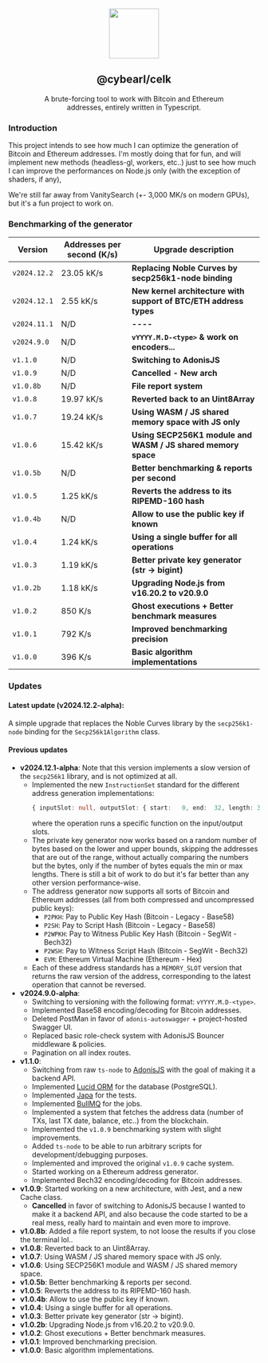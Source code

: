 <p align="center">
  <br />
  <a href="https://www.cybearl.com" target="_blank"><img width="100px" src="https://cybearl.com/_next/image?url=%2Fimages%2Flogo.webp&w=640&q=75" /></a>
  <h2 align="center">@cybearl/celk</h2>
  <p align="center">A brute-forcing tool to work with Bitcoin and Ethereum<br />addresses, entirely written in Typescript.</p>
</p>

### Introduction

This project intends to see how much I can optimize the generation of Bitcoin and Ethereum addresses.
I'm mostly doing that for fun, and will implement new methods (headless-gl, workers, etc..) just to
see how much I can improve the performances on Node.js only (with the exception of shaders, if any),

We're still far away from VanitySearch (+- 3,000 MK/s on modern GPUs), but it's a fun project to work on.

### Benchmarking of the generator

| Version      | Addresses per second (K/s) | Upgrade description                                               |
| -------------| -------------------------- | ------------------------------------------------------------------|
| `v2024.12.2` | 23.05 kK/s                 | **Replacing Noble Curves by secp256k1-node binding**              |
| `v2024.12.1` | 2.55 kK/s                  | **New kernel architecture with support of BTC/ETH address types** |
| `v2024.11.1` | N/D                        | **----**                                                          |
| `v2024.9.0`  | N/D                        | **`vYYYY.M.D-<type>` & work on encoders...**                      |
| `v1.1.0`     | N/D                        | **Switching to AdonisJS**                                         |
| `v1.0.9`     | N/D                        | **Cancelled - New arch**                                          |
| `v1.0.8b`    | N/D                        | **File report system**                                            |
| `v1.0.8`     | 19.97 kK/s                 | **Reverted back to an Uint8Array**                                |
| `v1.0.7`     | 19.24 kK/s                 | **Using WASM / JS shared memory space with JS only**              |
| `v1.0.6`     | 15.42 kK/s                 | **Using SECP256K1 module and WASM / JS shared memory space**      |
| `v1.0.5b`    | N/D                        | **Better benchmarking & reports per second**                      |
| `v1.0.5`     | 1.25 kK/s                  | **Reverts the address to its RIPEMD-160 hash**                    |
| `v1.0.4b`    | N/D                        | **Allow to use the public key if known**                          |
| `v1.0.4`     | 1.24 kK/s                  | **Using a single buffer for all operations**                      |
| `v1.0.3`     | 1.19 kK/s                  | **Better private key generator (str -> bigint)**                  |
| `v1.0.2b`    | 1.18 kK/s                  | **Upgrading Node.js from v16.20.2 to v20.9.0**                    |
| `v1.0.2`     | 850 K/s                    | **Ghost executions + Better benchmark measures**                  |
| `v1.0.1`     | 792 K/s                    | **Improved benchmarking precision**                               |
| `v1.0.0`     | 396 K/s                    | **Basic algorithm implementations**                               |

### Updates

#### Latest update (v2024.12.2-alpha):
A simple upgrade that replaces the Noble Curves library by the `secp256k1-node` binding for the `Secp256k1Algorithm` class.

#### Previous updates
-  **v2024.12.1-alpha**:
    Note that this version implements a slow version of the `secp256k1` library, and is not optimized at all.
    - Implemented the new `InstructionSet` standard for the different address generation implementations:
        ```typescript
        { inputSlot: null, outputSlot: { start:   0, end:  32, length: 32 }, operation: GenericOperation.PrivateKey },
        ```
      where the operation runs a specific function on the input/output slots.
    - The private key generator now works based on a random number of bytes based on the lower and upper bounds,
      skipping the addresses that are out of the range, without actually comparing the numbers but the bytes,
      only if the number of bytes equals the min or max lengths. There is still a bit of work to do but it's far
      better than any other version performance-wise.
    - The address generator now supports all sorts of Bitcoin and Ethereum addresses (all from both compressed
      and uncompressed public keys):
        - `P2PKH`: Pay to Public Key Hash (Bitcoin - Legacy - Base58)
        - `P2SH`: Pay to Script Hash (Bitcoin - Legacy - Base58)
        - `P2WPKH`: Pay to Witness Public Key Hash (Bitcoin - SegWit - Bech32)
        - `P2WSH`: Pay to Witness Script Hash (Bitcoin - SegWit - Bech32)
        - `EVM`: Ethereum Virtual Machine (Ethereum - Hex)
    - Each of these address standards has a `MEMORY_SLOT` version that returns the raw version of the address,
      corresponding to the latest operation that cannot be reversed.
-   **v2024.9.0-alpha**:
    - Switching to versioning with the following format: `vYYYY.M.D-<type>`.
    - Implemented Base58 encoding/decoding for Bitcoin addresses.
    - Deleted PostMan in favor of `adonis-autoswagger` + project-hosted Swagger UI.
    - Replaced basic role-check system with AdonisJS Bouncer middleware & policies.
    - Pagination on all index routes.
-   **v1.1.0**:
    - Switching from raw `ts-node` to [AdonisJS](https://adonisjs.com/) with the goal of making it a backend API.
    - Implemented [Lucid ORM](https://lucid.adonisjs.com/docs/introduction) for the database (PostgreSQL).
    - Implemented [Japa](https://japa.dev/docs/introduction) for the tests.
    - Implemented [BullMQ](https://docs.bullmq.io/) for the jobs.
    - Implemented a system that fetches the address data (number of TXs, last TX date, balance, etc..) from the blockchain.
    - Implemented the `v1.0.9` benchmarking system with slight improvements.
    - Added `ts-node` to be able to run arbitrary scripts for development/debugging purposes.
    - Implemented and improved the original `v1.0.9` cache system.
    - Started working on a Ethereum address generator.
    - Implemented Bech32 encoding/decoding for Bitcoin addresses.
-   **v1.0.9**: Started working on a new architecture, with Jest, and a new Cache class.
    - **Cancelled** in favor of switching to AdonisJS because I wanted to make it a backend API,
      and also because the code started to be a real mess, really hard to maintain and even more
      to improve.
-   **v1.0.8b**: Added a file report system, to not loose the results if you close the terminal lol..
-   **v1.0.8**: Reverted back to an Uint8Array.
-   **v1.0.7**: Using WASM / JS shared memory space with JS only.
-   **v1.0.6**: Using SECP256K1 module and WASM / JS shared memory space.
-   **v1.0.5b**: Better benchmarking & reports per second.
-   **v1.0.5**: Reverts the address to its RIPEMD-160 hash.
-   **v1.0.4b**: Allow to use the public key if known.
-   **v1.0.4**: Using a single buffer for all operations.
-   **v1.0.3**: Better private key generator (str -> bigint).
-   **v1.0.2b**: Upgrading Node.js from v16.20.2 to v20.9.0.
-   **v1.0.2**: Ghost executions + Better benchmark measures.
-   **v1.0.1**: Improved benchmarking precision.
-   **v1.0.0**: Basic algorithm implementations.
